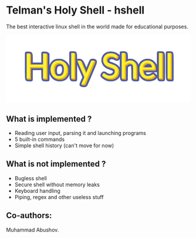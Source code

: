# Telman's Holy Shell - hshell
The best interactive linux shell in the world made for educational purposes.

![logo](./logo.png)

## What is implemented ?
- Reading user input, parsing it and launching programs
- 5 built-in commands
- Simple shell history (can't move for now)

## What is **not** implemented ?
- Bugless shell
- Secure shell without memory leaks
- Keyboard handling
- Piping, regex and other useless stuff

## Co-authors:
Muhammad Abushov.
